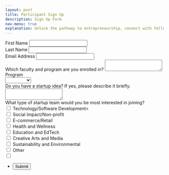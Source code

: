 ```yaml
---
layout: post
title: Participant Sign Up 
description: Sign Up Form
nav-menu: true
explanation: Unlock the pathway to entrepreneurship, connect with fellow startup enthusiasts, and tap into a wealth of knowledge from experienced entrepreneurs and industry professionals. Join us to embark on an exciting journey of innovation, collaboration, and personal growth. If you are interested in participating, please leave your contact details below.
---
```


<div class="row">


<div class="6u 12u$(small)">
<section>

<form  action="https://formspree.io/f/xdoronnz"
  method="POST" id="mc-embedded-subscribe-form" name="mc-embedded-subscribe-form" class="validate" target="_blank">

  <div class="field half first">
    <label for="mce-FNAME" class="col-2 col-form-label">First Name </label>
    <input type="text" value="" name="FNAME" class="form-control" id="mce-FNAME" required>
</div>

<div class="field half">
    <label for="mce-LNAME" class="col-2 col-form-label">Last Name </label>
    <input type="text" value="" name="LNAME" class="form-control" id="mce-LNAME" required>
</div>

<div class="field">
    <label for="mce-EMAIL" class="col-2 col-form-label">Email Address</label>
    <input type="email" value="" name="email" class="form-control required email" id="email" required>
</div>

<div class="field">
    <label for="mce-LNAME" class="col-2 col-form-label">Which faculty and program are you enrolled in?</label>
    <textarea name="message" id="program" required></textarea>
</div>

<div class="field">
    <label for="mce-MMERGE5" class="col-2 col-form-label">Program </label>
    <div class="select-wrapper">
    <select name="MMERGE5" class="" id="mce-MMERGE5">
    <option value=""></option>
    <option value="Bachelors">Bachelors</option>
    <option value="Masters">Masters</option>
    <option value="PhD">PhD</option>
    <option value="Postdoc">Postdoc</option>
    <option value="Staff">Staff</option>
    <option value="Alumnus">Alumnus</option>
    </select>
    </div>
</div>

<div class="field">
    <label for="mce-LNAME" class="col-2 col-form-label">Do you have a startup idea? If yes, please describe it briefly.</label>
    <textarea name="message" id="idea" required></textarea>
</div>

<div class="field">
    <label for="mce-MMERGE5" class="col-2 col-form-label">What type of startup team would you be most interested in joining?
 </label>
    <div class="select-wrapper">
        <input type="checkbox" id="technology" name="technology" value="technology">
        <label for="technology">Technology/Software Development<</label><br>
        <input type="checkbox" id="technology" name="technology" value="technology">
        <label for="social">Social Impact/Non-profit</label><br>
        <input type="checkbox" id="social" name="social" value="social">
        <label for="commerce">E-commerce/Retail</label><br>
        <input type="checkbox" id="commerce" name="commerce" value="commerce">
        <label for="health">Health and Wellness</label><br>
        <input type="checkbox" id="health" name="health" value="health">
        <label for="education">Education and EdTech</label><br>
        <input type="checkbox" id="education" name="education" value="education">
        <label for="arts">Creative Arts and Media</label><br>
        <input type="checkbox" id="arts" name="arts" value="arts">
        <label for="sustainability">Sustainability and Environmental</label><br>
        <input type="checkbox" id="sustainability" name="sustainability" value="sustainability">
        <label for="other">Other</label><br>
        <input type="checkbox" id="other" name="other" value="other">
</div>


<div id="mce-responses" class="clear">
    <div class="response" id="mce-error-response" style="display:none"></div>
    <div class="response" id="mce-success-response" style="display:none"></div>
</div>
<ul class="actions">
	<li><input type="submit" value="Submit" name="subscribe" id="mc-embedded-subscribe"/></li>
</ul>

<div style="position: absolute; left: -5000px;" aria-hidden="true"><input type="text" name="b_c3b28e1c3768da0034cb9df6b_d52602a9c6" tabindex="-1" value=""></div>
</form>
</section>
</div>

<div class="6u 12u$(small)">
</div>

</div>
